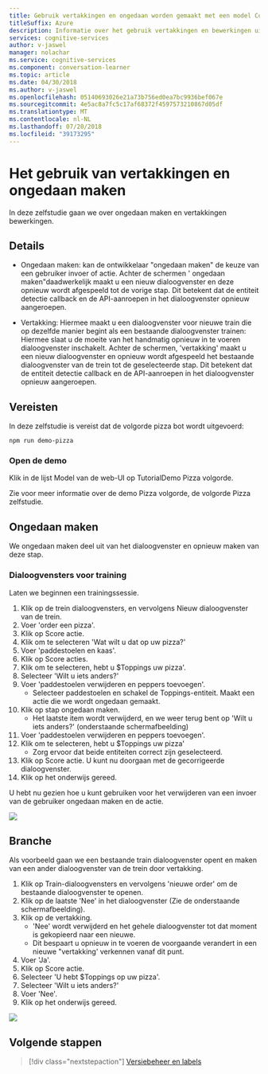 ```yaml
---
title: Gebruik vertakkingen en ongedaan worden gemaakt met een model Conversatiecursist - Microsoft Cognitive Services | Microsoft Docs
titleSuffix: Azure
description: Informatie over het gebruik vertakkingen en bewerkingen uit met een model Conversatiecursist ongedaan maken.
services: cognitive-services
author: v-jaswel
manager: nolachar
ms.service: cognitive-services
ms.component: conversation-learner
ms.topic: article
ms.date: 04/30/2018
ms.author: v-jaswel
ms.openlocfilehash: 05140693026e21a73b756ed0ea7bc9936bef067e
ms.sourcegitcommit: 4e5ac8a7fc5c17af68372f4597573210867d05df
ms.translationtype: MT
ms.contentlocale: nl-NL
ms.lasthandoff: 07/20/2018
ms.locfileid: "39173295"
---
```

# <a name="how-to-use-branching-and-undo-operations"></a>Het gebruik van vertakkingen en ongedaan maken
In deze zelfstudie gaan we over ongedaan maken en vertakkingen bewerkingen.


## <a name="details"></a>Details
- Ongedaan maken: kan de ontwikkelaar "ongedaan maken" de keuze van een gebruiker invoer of actie. Achter de schermen ' ongedaan maken"daadwerkelijk maakt u een nieuw dialoogvenster en deze opnieuw wordt afgespeeld tot de vorige stap.  Dit betekent dat de entiteit detectie callback en de API-aanroepen in het dialoogvenster opnieuw aangeroepen.

- Vertakking: Hiermee maakt u een dialoogvenster voor nieuwe train die op dezelfde manier begint als een bestaande dialoogvenster trainen: Hiermee slaat u de moeite van het handmatig opnieuw in te voeren dialoogvenster inschakelt. Achter de schermen, 'vertakking' maakt u een nieuw dialoogvenster en opnieuw wordt afgespeeld het bestaande dialoogvenster van de trein tot de geselecteerde stap.  Dit betekent dat de entiteit detectie callback en de API-aanroepen in het dialoogvenster opnieuw aangeroepen.


## <a name="requirements"></a>Vereisten
In deze zelfstudie is vereist dat de volgorde pizza bot wordt uitgevoerd:

    npm run demo-pizza

### <a name="open-the-demo"></a>Open de demo

Klik in de lijst Model van de web-UI op TutorialDemo Pizza volgorde. 

Zie voor meer informatie over de demo Pizza volgorde, de volgorde Pizza zelfstudie.

## <a name="undo"></a>Ongedaan maken

We ongedaan maken deel uit van het dialoogvenster en opnieuw maken van deze stap.

### <a name="training-dialogs"></a>Dialoogvensters voor training
Laten we beginnen een trainingssessie. 

1. Klik op de trein dialoogvensters, en vervolgens Nieuw dialoogvenster van de trein.
1. Voer 'order een pizza'.
2. Klik op Score actie.
3. Klik om te selecteren 'Wat wilt u dat op uw pizza?'
4. Voer 'paddestoelen en kaas'.
5. Klik op Score acties.
3. Klik om te selecteren, hebt u $Toppings uw pizza'.
6. Selecteer 'Wilt u iets anders?'
7. Voer 'paddestoelen verwijderen en peppers toevoegen'.
    - Selecteer paddestoelen en schakel de Toppings-entiteit. Maakt een actie die we wordt ongedaan gemaakt.
2. Klik op stap ongedaan maken.
    - Het laatste item wordt verwijderd, en we weer terug bent op 'Wilt u iets anders?'  (onderstaande schermafbeelding)
2. Voer 'paddestoelen verwijderen en peppers toevoegen'.
8. Klik om te selecteren, hebt u $Toppings uw pizza'
    - Zorg ervoor dat beide entiteiten correct zijn geselecteerd.
2. Klik op Score actie. U kunt nu doorgaan met de gecorrigeerde dialoogvenster.
4. Klik op het onderwijs gereed.

U hebt nu gezien hoe u kunt gebruiken voor het verwijderen van een invoer van de gebruiker ongedaan maken en de actie.

![](../media/tutorial15_undo.PNG)

## <a name="branch"></a>Branche

Als voorbeeld gaan we een bestaande train dialoogvenster opent en maken van een ander dialoogvenster van de trein door vertakking.

1. Klik op Train-dialoogvensters en vervolgens 'nieuwe order' om de bestaande dialoogvenster te openen. 
2. Klik op de laatste 'Nee' in het dialoogvenster (Zie de onderstaande schermafbeelding).
3. Klik op de vertakking.
    - 'Nee' wordt verwijderd en het gehele dialoogvenster tot dat moment is gekopieerd naar een nieuwe. 
    - Dit bespaart u opnieuw in te voeren de voorgaande verandert in een nieuwe "vertakking' verkennen vanaf dit punt.
1. Voer 'Ja'.
2. Klik op Score actie.
3. Selecteer 'U hebt $Toppings op uw pizza'.
6. Selecteer 'Wilt u iets anders?'
7. Voer 'Nee'.
4. Klik op het onderwijs gereed.

![](../media/tutorial15_branch.PNG)

## <a name="next-steps"></a>Volgende stappen

> [!div class="nextstepaction"]
> [Versiebeheer en labels](./16-versioning-and-tagging.md)
